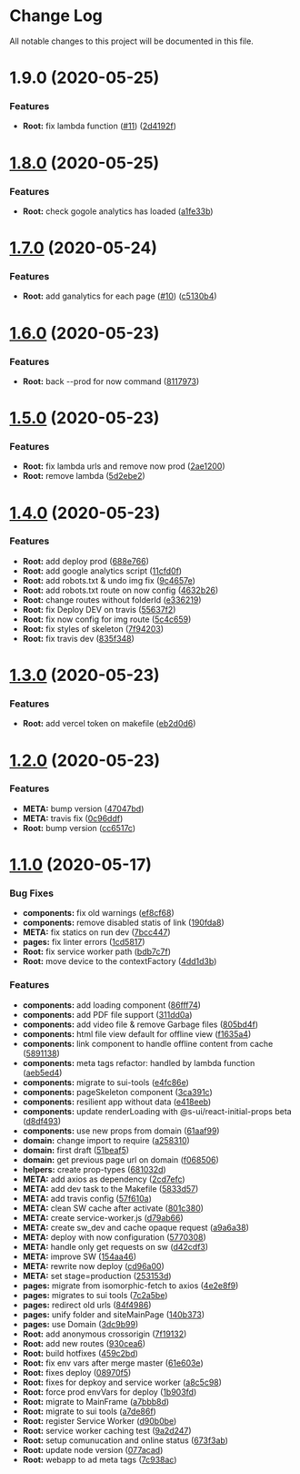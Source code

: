 # Change Log

All notable changes to this project will be documented in this file.

# 1.9.0 (2020-05-25)


### Features

* **Root:** fix lambda function ([#11](https://github.com/documents-library/app/issues/11)) ([2d4192f](https://github.com/documents-library/app/commit/2d4192f788cbbbe7bde985540e4a838f0ede6a35))



# [1.8.0](https://github.com/documents-library/app/compare/1.7.0...1.8.0) (2020-05-25)


### Features

* **Root:** check gogole analytics has loaded ([a1fe33b](https://github.com/documents-library/app/commit/a1fe33bc0fe6065257e78979bffcce48b56c766f))



# [1.7.0](https://github.com/documents-library/app/compare/1.6.0...1.7.0) (2020-05-24)


### Features

* **Root:** add ganalytics for each page ([#10](https://github.com/documents-library/app/issues/10)) ([c5130b4](https://github.com/documents-library/app/commit/c5130b40af7a72fbaa819302cc530e79e51e0f9a))



# [1.6.0](https://github.com/documents-library/app/compare/1.5.0...1.6.0) (2020-05-23)


### Features

* **Root:** back --prod for now command ([8117973](https://github.com/documents-library/app/commit/811797325633c3af1b5b1a61261482f1d8db2f17))



# [1.5.0](https://github.com/documents-library/app/compare/1.4.0...1.5.0) (2020-05-23)


### Features

* **Root:** fix lambda urls and remove now prod ([2ae1200](https://github.com/documents-library/app/commit/2ae120030a299b399c3514d19542c721171fb166))
* **Root:** remove lambda ([5d2ebe2](https://github.com/documents-library/app/commit/5d2ebe2bfea1cacf4bc3bddb017333e7d193f059))



# [1.4.0](https://github.com/documents-library/app/compare/1.3.0...1.4.0) (2020-05-23)


### Features

* **Root:** add deploy prod ([688e766](https://github.com/documents-library/app/commit/688e76699e8ea5b42100866ad8653561cb312794))
* **Root:** add google analytics script ([11cfd0f](https://github.com/documents-library/app/commit/11cfd0f1d0988988e56b1a8a9afbfb3a78d3814e))
* **Root:** add robots.txt & undo img fix ([9c4657e](https://github.com/documents-library/app/commit/9c4657e7258bdaee147d6bd2c0403eec275e5f49))
* **Root:** add robots.txt route on now config ([4632b26](https://github.com/documents-library/app/commit/4632b264cddc684229251a80d49ac2facb27943b))
* **Root:** change routes without folderId ([e336219](https://github.com/documents-library/app/commit/e33621950661182baad7c34aad924223d92a73db))
* **Root:** fix Deploy DEV on travis ([55637f2](https://github.com/documents-library/app/commit/55637f2f615fd7180094c1df1418214eb0562dae))
* **Root:** fix now config for img route ([5c4c659](https://github.com/documents-library/app/commit/5c4c65937c239c0c76de34f5cd719d5b97637b16))
* **Root:** fix styles of skeleton ([7f94203](https://github.com/documents-library/app/commit/7f942031bb4c67ba3f1b02f363a5fb1c2ba2281c))
* **Root:** fix travis dev ([835f348](https://github.com/documents-library/app/commit/835f348ca7d6eda62b52c51d02fe8a8d43e98efb))



# [1.3.0](https://github.com/documents-library/app/compare/1.2.0...1.3.0) (2020-05-23)


### Features

* **Root:** add vercel token on makefile ([eb2d0d6](https://github.com/documents-library/app/commit/eb2d0d6a2fca0c3f8a141870ad2e243b73bf55fc))



# [1.2.0](https://github.com/documents-library/app/compare/1.1.0...1.2.0) (2020-05-23)


### Features

* **META:** bump version ([47047bd](https://github.com/documents-library/app/commit/47047bd9d5a75a52f8f63eb5472aeb4ebe97e72d))
* **META:** travis fix ([0c96ddf](https://github.com/documents-library/app/commit/0c96ddff6c40b79fe7e81092dc47dc263b549851))
* **Root:** bump version ([cc6517c](https://github.com/documents-library/app/commit/cc6517c76e74b50bc5b1a10f579b695e5e67f74f))



# [1.1.0](https://github.com/documents-library/app/compare/7c2a5bef75e0d9a5986186cf1358103d74069bfb...1.1.0) (2020-05-17)


### Bug Fixes

* **components:** fix old warnings ([ef8cf68](https://github.com/documents-library/app/commit/ef8cf68d772002afac3c1406820ac7f77618da26))
* **components:** remove disabled statis of link ([190fda8](https://github.com/documents-library/app/commit/190fda8cfbcab4fa6e23144e5de85234eb78ebc1))
* **META:** fix statics on run dev ([7bcc447](https://github.com/documents-library/app/commit/7bcc44768bdcff4ee0c556df6a96f755e4066da3))
* **pages:** fix linter errors ([1cd5817](https://github.com/documents-library/app/commit/1cd5817b3ba505d5da7a73b47c65bd502d9cf3b1))
* **Root:** fix service worker path ([bdb7c7f](https://github.com/documents-library/app/commit/bdb7c7fec98d1c16e2733d313a7d4dc29d473c92))
* **Root:** move device to the contextFactory ([4dd1d3b](https://github.com/documents-library/app/commit/4dd1d3be9433f5b64094dc5bbd8d74a037bfda55))


### Features

* **components:** add loading component ([86fff74](https://github.com/documents-library/app/commit/86fff74d6bc04b58007a12fc128f16c1293f3cf6))
* **components:** add PDF file support ([311dd0a](https://github.com/documents-library/app/commit/311dd0ac22776bdd420bd45f2558382643c92519))
* **components:** add video file & remove Garbage files ([805bd4f](https://github.com/documents-library/app/commit/805bd4f4420d5c94e72ea5cda21ef8e5f9217a98))
* **components:** html file view default for offline view ([f1635a4](https://github.com/documents-library/app/commit/f1635a46174d7ba2a4ba40a60054b76d51b22d9b))
* **components:** link component to handle offline content from cache ([5891138](https://github.com/documents-library/app/commit/589113838d4186e35558087328c5559abab96ded))
* **components:** meta tags refactor: handled by lambda function ([aeb5ed4](https://github.com/documents-library/app/commit/aeb5ed4e68e308e964ea899d349e8096e438e499))
* **components:** migrate to sui-tools ([e4fc86e](https://github.com/documents-library/app/commit/e4fc86eb1f68d05f8526010f3ba568a21adc65f5))
* **components:** pageSkeleton component ([3ca391c](https://github.com/documents-library/app/commit/3ca391cafb294bcfb9bab4e89fae75aca31c76d9))
* **components:** resilient app without data ([e418eeb](https://github.com/documents-library/app/commit/e418eeb5843a4cadcbd6d0f7f41a4b1430de571f))
* **components:** update renderLoading with @s-ui/react-initial-props beta ([d8df493](https://github.com/documents-library/app/commit/d8df493a8d31bd1523aa40105a682ded351f5753))
* **components:** use new props from domain ([61aaf99](https://github.com/documents-library/app/commit/61aaf995ab2e257f05c92319fd27bbdbb59fb4ee))
* **domain:** change import to require ([a258310](https://github.com/documents-library/app/commit/a258310d713d93405ee0fb8d1bd5cc98e6850e55))
* **domain:** first draft ([51beaf5](https://github.com/documents-library/app/commit/51beaf5b440751f9c88fa88ab0e247c1b79192aa))
* **domain:** get previous page url on domain ([f068506](https://github.com/documents-library/app/commit/f06850662023680cd1889392a0b2a43a0a924398))
* **helpers:** create prop-types ([681032d](https://github.com/documents-library/app/commit/681032df4825902c5d5929b088837271dfbc68d4))
* **META:** add axios as dependency ([2cd7efc](https://github.com/documents-library/app/commit/2cd7efc8ab73cec9de3e690207c83d3e3f5c153d))
* **META:** add dev task to the Makefile ([5833d57](https://github.com/documents-library/app/commit/5833d57540e4284f75245a971b2c2b80cf05e50b))
* **META:** add travis config ([57f610a](https://github.com/documents-library/app/commit/57f610a3968b02a20cb1c488add3a7c856d1c26b))
* **META:** clean SW cache after activate ([801c380](https://github.com/documents-library/app/commit/801c380751eb8495f28fbb12c212790d3672eb0d))
* **META:** create service-worker.js ([d79ab66](https://github.com/documents-library/app/commit/d79ab662b24136d5abe942b9120606343db981e9))
* **META:** create sw_dev and cache opaque request ([a9a6a38](https://github.com/documents-library/app/commit/a9a6a38d7d08e7781230c45bfe5f7765d675e42f))
* **META:** deploy with now configuration ([5770308](https://github.com/documents-library/app/commit/57703081af7e08f455be79adba4e8b95d939fd18))
* **META:** handle only get requests on sw ([d42cdf3](https://github.com/documents-library/app/commit/d42cdf39178ac3ea5ffd6ea6b9447ccea09b006d))
* **META:** improve SW ([154aa46](https://github.com/documents-library/app/commit/154aa46eda76c57da445791bfe96babef7fa390a))
* **META:** rewrite now deploy ([cd96a00](https://github.com/documents-library/app/commit/cd96a00ce117f8471844ae0fcb4b3f20a2f69044))
* **META:** set stage=production ([253153d](https://github.com/documents-library/app/commit/253153d22a9bff33f657693cb6b5d87f360e6fab))
* **pages:** migrate from isomorphic-fetch to axios ([4e2e8f9](https://github.com/documents-library/app/commit/4e2e8f9c31e4f98024e9cf1a484fc4e467e7d4d9))
* **pages:** migrates to sui tools ([7c2a5be](https://github.com/documents-library/app/commit/7c2a5bef75e0d9a5986186cf1358103d74069bfb))
* **pages:** redirect old urls ([84f4986](https://github.com/documents-library/app/commit/84f498671baffb98ba432234eeb40b50a4af37dd))
* **pages:** unify folder and siteMainPage ([140b373](https://github.com/documents-library/app/commit/140b37308209c6117568d37adac3f34f1459ff70))
* **pages:** use Domain ([3dc9b99](https://github.com/documents-library/app/commit/3dc9b99e92cd186ea654d736c7d07f3500e18042))
* **Root:** add anonymous crossorigin ([7f19132](https://github.com/documents-library/app/commit/7f1913203abccf5b50b88015d079eedab4ae5496))
* **Root:** add new routes ([930cea6](https://github.com/documents-library/app/commit/930cea6fadcc4982e15dde4a9085c0df765f0b6c))
* **Root:** build hotfixes ([459c2bd](https://github.com/documents-library/app/commit/459c2bd5830c731cee1c63cb3f85e1fe3050e578))
* **Root:** fix env vars after merge master ([61e603e](https://github.com/documents-library/app/commit/61e603e76c7630b5ab9dc9136d9809aa8ac8ce63))
* **Root:** fixes deploy ([08970f5](https://github.com/documents-library/app/commit/08970f51783a898733b7c5f16ec515cac6cec7c5))
* **Root:** fixes for depkoy and service worker ([a8c5c98](https://github.com/documents-library/app/commit/a8c5c98ca22e3ffce39b42a278e1d8c6dcbc6c23))
* **Root:** force prod envVars for deploy ([1b903fd](https://github.com/documents-library/app/commit/1b903fda7200e027faeff3ddad4be2434be2e6ad))
* **Root:** migrate to MainFrame ([a7bbb8d](https://github.com/documents-library/app/commit/a7bbb8dbcee5a814406de6b0406600e927e5636b))
* **Root:** migrate to sui tools ([a7de86f](https://github.com/documents-library/app/commit/a7de86fed3a056d5ccbca6f01ba3406d8115e2bb))
* **Root:** register Service Worker ([d90b0be](https://github.com/documents-library/app/commit/d90b0bed25d37b969103d39d78478d9278ab00e0))
* **Root:** service worker caching test ([9a2d247](https://github.com/documents-library/app/commit/9a2d2473df0bf5b95f136fa0a1e0417de5f3e5d5))
* **Root:** setup comunucation and online status ([673f3ab](https://github.com/documents-library/app/commit/673f3ab1da8eb63355dab2dbaa39ea833460ff30))
* **Root:** update node version ([077acad](https://github.com/documents-library/app/commit/077acade984c7192868cefb47fb366d5a95d59bc))
* **Root:** webapp to ad meta tags ([7c938ac](https://github.com/documents-library/app/commit/7c938ac4f287bce48fb8cbe83513119d7e96578b))



